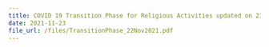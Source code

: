 ```yaml
---
title: COVID 19 Transition Phase for Religious Activities updated on 23 November 2021
date: 2021-11-23
file_url: /files/TransitionPhase_22Nov2021.pdf
---
```

